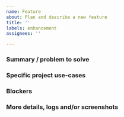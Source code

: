 ```yaml
---
name: Feature
about: Plan and describe a new feature
title: ''
labels: enhancement
assignees: ''

---
```


### Summary / problem to solve



### Specific project use-cases

<!-- Is there any projects that would directly benefit from this or have an implementation? -->



### Blockers

<!-- Anything blocking this (except time)? -->



### More details, logs and/or screenshots

<!-- What should happen -->

